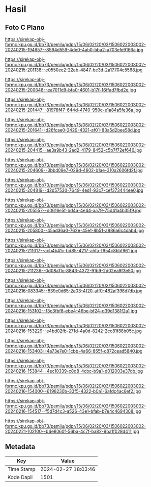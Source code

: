 # Hasil

## Foto C Plano

https://sirekap-obj-formc.kpu.go.id/bb73/pemilu/pdpr/15/06/02/20/03/1506022003002-20240215-194657--8594d559-4de0-4ab0-bba2-a703efe9166a.jpg

https://sirekap-obj-formc.kpu.go.id/bb73/pemilu/pdpr/15/06/02/20/03/1506022003002-20240215-201138--e0550ee2-22ab-4847-bc3d-2a17704c5568.jpg

https://sirekap-obj-formc.kpu.go.id/bb73/pemilu/pdpr/15/06/02/20/03/1506022003002-20240215-200348--ea7011d9-bfa0-4601-b17f-16ffad7fbd2e.jpg

https://sirekap-obj-formc.kpu.go.id/bb73/pemilu/pdpr/15/06/02/20/03/1506022003002-20240215-201447--81978f47-644d-4740-950c-e1a84a5fe36a.jpg

https://sirekap-obj-formc.kpu.go.id/bb73/pemilu/pdpr/15/06/02/20/03/1506022003002-20240215-201641--d26fcae0-2429-4321-af01-83a5d2bee58d.jpg

https://sirekap-obj-formc.kpu.go.id/bb73/pemilu/pdpr/15/06/02/20/03/1506022003002-20240215-204415--ae3a9b43-2ad2-4179-8452-c5b7f72ef646.jpg

https://sirekap-obj-formc.kpu.go.id/bb73/pemilu/pdpr/15/06/02/20/03/1506022003002-20240215-204609--3bbd06e7-029d-4902-b1ae-310a2606fd2f.jpg

https://sirekap-obj-formc.kpu.go.id/bb73/pemilu/pdpr/15/06/02/20/03/1506022003002-20240215-204819--d2d57530-7649-4ed1-93c7-cef373444ee0.jpg

https://sirekap-obj-formc.kpu.go.id/bb73/pemilu/pdpr/15/06/02/20/03/1506022003002-20240215-205557--d0616e5f-bd4a-4e44-aa79-75d41a4b35f9.jpg

https://sirekap-obj-formc.kpu.go.id/bb73/pemilu/pdpr/15/06/02/20/03/1506022003002-20240215-205800--45ad36a0-762e-45e1-8b51-a886a6c4dab4.jpg

https://sirekap-obj-formc.kpu.go.id/bb73/pemilu/pdpr/15/06/02/20/03/1506022003002-20240215-211017--acb4b41c-bd85-4217-a5fa-f654c8bbf661.jpg

https://sirekap-obj-formc.kpu.go.id/bb73/pemilu/pdpr/15/06/02/20/03/1506022003002-20240215-211236--0d08a11c-8843-4372-91b9-2d02ea9f3e50.jpg

https://sirekap-obj-formc.kpu.go.id/bb73/pemilu/pdpr/15/06/02/20/03/1506022003002-20240216-083345--839e0d65-2a03-4f20-aff0-482af398d7db.jpg

https://sirekap-obj-formc.kpu.go.id/bb73/pemilu/pdpr/15/06/02/20/03/1506022003002-20240216-153102--f3c3fbf8-ebe4-46be-bf24-d39d1381f2a1.jpg

https://sirekap-obj-formc.kpu.go.id/bb73/pemilu/pdpr/15/06/02/20/03/1506022003002-20240216-153229--e4bd02fb-271d-4a0d-8242-2cc81f88b05c.jpg

https://sirekap-obj-formc.kpu.go.id/bb73/pemilu/pdpr/15/06/02/20/03/1506022003002-20240216-153403--4a73e7e0-1cbb-4a66-855f-c872cead5840.jpg

https://sirekap-obj-formc.kpu.go.id/bb73/pemilu/pdpr/15/06/02/20/03/1506022003002-20240216-153844--4ec10339-c8d8-4cbc-b9a1-d012003e37db.jpg

https://sirekap-obj-formc.kpu.go.id/bb73/pemilu/pdpr/15/06/02/20/03/1506022003002-20240216-154000--6198230b-33f5-4322-b0a1-6afdc4ac6ef2.jpg

https://sirekap-obj-formc.kpu.go.id/bb73/pemilu/pdpr/15/06/02/20/03/1506022003002-20240216-154517--f5d7d4c3-a526-43e1-bfab-b7e4c4694308.jpg

https://sirekap-obj-formc.kpu.go.id/bb73/pemilu/pdpr/15/06/02/20/03/1506022003002-20240221-102100--b4e8060f-56ba-4c7f-ba82-9ba1f028d411.jpg


## Metadata

| Key        | Value               |
| ---------- | ------------------- |
| Time Stamp | 2024-02-27 18:03:46 |
| Kode Dapil | 1501                |



